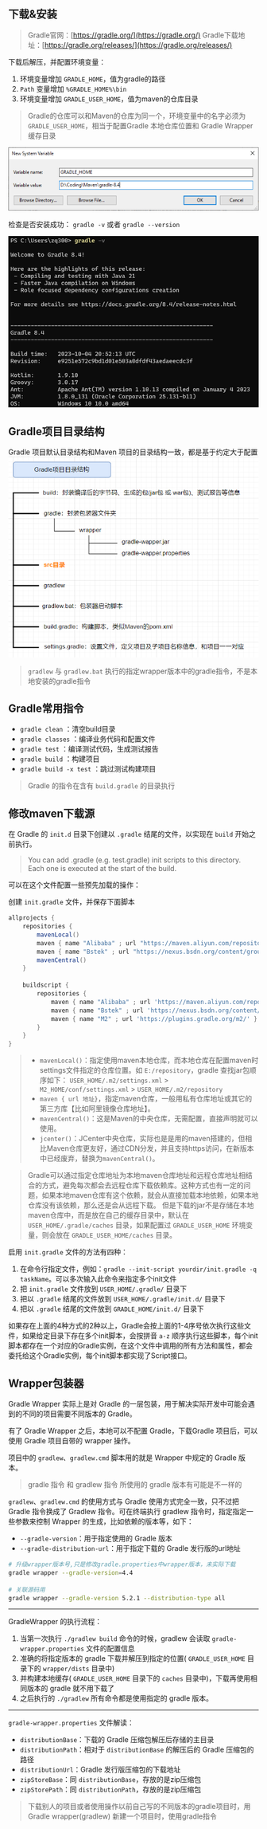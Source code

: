 
## 下载&安装

> Gradle官网：[https://gradle.org/](https://gradle.org/)
> Gradle下载地址：[https://gradle.org/releases/](https://gradle.org/releases/)

下载后解压，并配置环境变量：
1. 环境变量增加 `GRADLE_HOME`，值为gradle的路径
2. `Path` 变量增加 `%GRADLE_HOME%\bin`
3. 环境变量增加 `GRADLE_USER_HOME`，值为maven的仓库目录

> Gradle的仓库可以和Maven的仓库为同一个，环境变量中的名字必须为 `GRADLE_USER_HOME`，相当于配置Gradle 本地仓库位置和 Gradle Wrapper 缓存目录

![](assets/Gradle下载&安装/4dbf16c9ea0f6c5169c4f287a018e967_MD5.png)

检查是否安装成功：
`gradle -v` 或者 `gradle --version`

![](assets/Gradle下载&安装/28e6fbed0fe9d3d588b4cd68bd116079_MD5.png)

## Gradle项目目录结构
Gradle 项目默认目录结构和Maven 项目的目录结构一致，都是基于约定大于配置
![](assets/Gradle下载&安装/38d19bbe3843ed39e7246777c4fea04a_MD5.png)
> `gradlew` 与 `gradlew.bat` 执行的指定wrapper版本中的gradle指令，不是本地安装的gradle指令


## Gradle常用指令
- `gradle clean` ：清空build目录
- `gradle classes` ：编译业务代码和配置文件
- `gradle test` ：编译测试代码，生成测试报告
- `gradle build` ：构建项目
- `gradle build -x test` ：跳过测试构建项目

> Gradle 的指令在含有 `build.gradle` 的目录执行

## 修改maven下载源
在 Gradle 的 `init.d` 目录下创建以 `.gradle` 结尾的文件，以实现在 `build` 开始之前执行。
> You can add .gradle (e.g. test.gradle) init scripts to this directory. Each one is executed at the start of the build.

可以在这个文件配置一些预先加载的操作：

创建 `init.gradle` 文件，并保存下面脚本
```groovy
allprojects {
    repositories {
        mavenLocal()
        maven { name "Alibaba" ; url "https://maven.aliyun.com/repository/public" } 
        maven { name "Bstek" ; url "https://nexus.bsdn.org/content/groups/public/" } 
        mavenCentral()
    }
    
    buildscript {
        repositories {
            maven { name "Alibaba" ; url 'https://maven.aliyun.com/repository/public' } 
            maven { name "Bstek" ; url 'https://nexus.bsdn.org/content/groups/public/' } 
            maven { name "M2" ; url 'https://plugins.gradle.org/m2/' }
        }
    }
}
```

> - `mavenLocal()`：指定使用maven本地仓库，而本地仓库在配置maven时settings文件指定的仓库位置。如 `E:/repository`，gradle 查找jar包顺序如下：
`USER_HOME/.m2/settings.xml` > `M2_HOME/conf/settings.xml` >
`USER_HOME/.m2/repository`
> - `maven { url 地址}`，指定maven仓库，一般用私有仓库地址或其它的第三方库【比如阿里镜像仓库地址】。
> - `mavenCentral()`：这是Maven的中央仓库，无需配置，直接声明就可以使用。
> - `jcenter()`：JCenter中央仓库，实际也是是用的maven搭建的，但相比Maven仓库更友好，通过CDN分发，并且支持https访问，在新版本中已经废弃，替换为`mavenCentral()`。
> 

> Gradle可以通过指定仓库地址为本地maven仓库地址和远程仓库地址相结合的方式，避免每次都会去远程仓库下载依赖库。这种方式也有一定的问题，如果本地maven仓库有这个依赖，就会从直接加载本地依赖，如果本地仓库没有该依赖，那么还是会从远程下载。
> 但是下载的jar不是存储在本地maven仓库中，而是放在自己的缓存目录中，默认在 `USER_HOME/.gradle/caches` 目录，如果配置过 `GRADLE_USER_HOME` 环境变量，则会放在 `GRADLE_USER_HOME/caches` 目录。


启用 `init.gradle` 文件的方法有四种：
1. 在命令行指定文件，例如：`gradle --init-script yourdir/init.gradle -q taskName`。可以多次输入此命令来指定多个init文件
2. 把 `init.gradle` 文件放到 `USER_HOME/.gradle/` 目录下
3. 把以 `.gradle` 结尾的文件放到 `USER_HOME/.gradle/init.d/` 目录下
4. 把以 `.gradle` 结尾的文件放到 `GRADLE_HOME/init.d/` 目录下

如果存在上面的4种方式的2种以上，Gradle会按上面的1-4序号依次执行这些文件，如果给定目录下存在多个init脚本，会按拼音 `a-z` 顺序执行这些脚本，每个init脚本都存在一个对应的Gradle实例，在这个文件中调用的所有方法和属性，都会委托给这个Gradle实例，每个init脚本都实现了Script接口。

## Wrapper包装器
Gradle Wrapper 实际上是对 Gradle 的一层包装，用于解决实际开发中可能会遇到的不同的项目需要不同版本的 Gradle。

有了 Gradle Wrapper 之后，本地可以不配置 Gradle，下载Gradle 项目后，可以使用 Gradle 项目自带的 wrapper 操作。

项目中的 `gradlew`、`gradlew.cmd` 脚本用的就是 Wrapper 中规定的 Gradle 版本。

> gradle 指令 和 gradlew 指令 所使用的 gradle 版本有可能是不一样的

`gradlew`、`gradlew.cmd` 的使用方式与 Gradle 使用方式完全一致，只不过把 Gradle 指令换成了 Gradlew 指令。可在终端执行 gradlew 指令时，指定指定一些参数来控制 Wrapper 的生成，比如依赖的版本等，如下：
- `--gradle-version`：用于指定使用的 Gradle 版本
- `--gradle-distribution-url`：用于指定下载的 Gradle 发行版的url地址

```bash
# 升级wrapper版本号,只是修改gradle.properties中wrapper版本，未实际下载
gradle wrapper --gradle-version=4.4

# 关联源码用
gradle wrapper --gradle-version 5.2.1 --distribution-type all
```

---


GradleWrapper 的执行流程：
1. 当第一次执行 `./gradlew build` 命令的时候，gradlew 会读取 `gradle-wrapper.properties` 文件的配置信息
2. 准确的将指定版本的 gradle 下载并解压到指定的位置( `GRADLE_USER_HOME` 目录下的 `wrapper/dists` 目录中)
3. 并构建本地缓存( `GRADLE_USER_HOME` 目录下的 `caches` 目录中)，下载再使用相同版本的 gradle 就不用下载了
4. 之后执行的 `./gradlew` 所有命令都是使用指定的 gradle 版本。

---

`gradle-wrapper.properties` 文件解读：

- `distributionBase`：下载的 Gradle 压缩包解压后存储的主目录
- `distributionPath`：相对于 `distributionBase` 的解压后的 Gradle 压缩包的路径
- `distributionUrl`：Gradle 发行版压缩包的下载地址
- `zipStoreBase`：同 `distributionBase`，存放的是zip压缩包
- `zipStorePath`：同 `distributionPath`，存放的是zip压缩包


> 下载别人的项目或者使用操作以前自己写的不同版本的gradle项目时，用Gradle wrapper(gradlew)
> 新建一个项目时，使用gradle指令